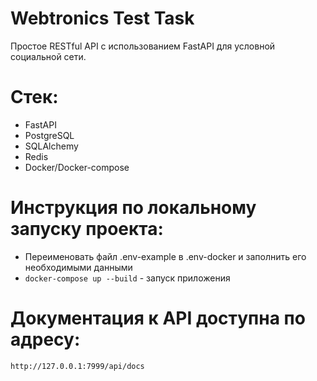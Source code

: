 # Webtronics Test Task
Простое RESTful API с использованием FastAPI для условной социальной сети.

# Стек:
* FastAPI
* PostgreSQL
* SQLAlchemy
* Redis
* Docker/Docker-compose

# Инструкция по локальному запуску проекта:
* Переименовать файл .env-example в .env-docker и заполнить его необходимыми данными
* `docker-compose up --build` - запуск приложения

# Документация к API доступна по адресу:
```
http://127.0.0.1:7999/api/docs
```